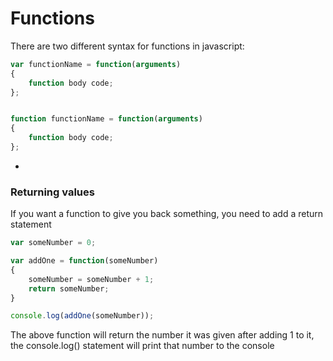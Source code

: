 # Functions

There are two different syntax for functions in javascript:

```JavaScript
var functionName = function(arguments)
{
    function body code;
};


function functionName = function(arguments)
{
    function body code;
};
```

-

### Returning values

If you want a function to give you back something, you need to add a return statement

```JavaScript
var someNumber = 0;

var addOne = function(someNumber)
{
    someNumber = someNumber + 1;
    return someNumber;
}

console.log(addOne(someNumber));
```

The above function will return the number it was given after adding 1 to it, the console.log() statement will print that number to the console
